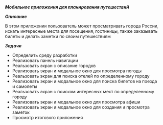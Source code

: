 ***Мобильное приложения для планирования путешествий***

***Описание***

В этом приложении пользователь может просматривать города России, искать интересные места для посещения, гостиницы, также заказывать билеты и делать заметки по своим путешествиям 

***Задачи***

*	Определить среду разработки 
*	Реализовать панель навигации
*	Реальзовать экран с описание городов
*	Реализовать экран и модальное окно для просмотра погоды
*	Реальзовать экран для поиска отелей по определенному городу
*	Реализовать экран и модальное окно для поиска билетов на поезда и самолеты
*	Реальзовать экран с поиском интересных мест по определенному городу
*	Реализовать экран и модальное окно для просмотра афиши
*	Реализовать экран и модальное окно для создания и просмотра заметок
*	Просмотр итогового приложения
